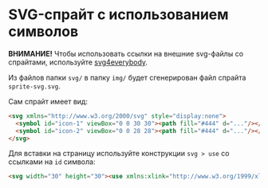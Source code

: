 # SVG-спрайт с использованием символов

**ВНИМАНИЕ!** Чтобы использовать ссылки на внешние svg-файлы со спрайтами, используйте [svg4everybody](https://www.npmjs.com/package/svg4everybody).

Из файлов папки `svg/` в папку `img/` будет сгенерирован файл спрайта `sprite-svg.svg`.

Сам спрайт имеет вид:

```html
<svg xmlns="http://www.w3.org/2000/svg" style="display:none">
  <symbol id="icon-1" viewBox="0 0 30 30"><path fill="#444" d="..."/></symbol>
  <symbol id="icon-2" viewBox="0 0 28 28"><path fill="#444" d="..."/></symbol>
</svg>
```

Для вставки на страницу используйте конструкции `svg > use` со ссылками на `id` символа:

```html
<svg width="30" height="30"><use xmlns:xlink="http://www.w3.org/1999/xlink" xlink:href="img/sprite-svg.svg#temp-icon-right-arrow"></use></svg>
```

